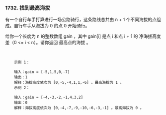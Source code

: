 ### 1732. 找到最高海拔



有一个自行车手打算进行一场公路骑行，这条路线总共由 n + 1 个不同海拔的点组成。自行车手从海拔为 0 的点 0 开始骑行。

给你一个长度为 n 的整数数组 gain ，其中 gain[i] 是点 i 和点 i + 1 的 净海拔高度差（0 <= i < n）。请你返回 最高点的海拔 。

 
```
    示例 1：
    
    输入：gain = [-5,1,5,0,-7]
    输出：1
    解释：海拔高度依次为 [0,-5,-4,1,1,-6] 。最高海拔为 1 。
    示例 2：
    
    输入：gain = [-4,-3,-2,-1,4,3,2]
    输出：0
    解释：海拔高度依次为 [0,-4,-7,-9,-10,-6,-3,-1] 。最高海拔为 0 。

```